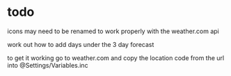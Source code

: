 # todo 
icons may need to be renamed to work properly with the weather.com api

work out how to add days under the 3 day forecast


to get it working go to weather.com and copy the location code from the url into @Settings/Variables.inc
